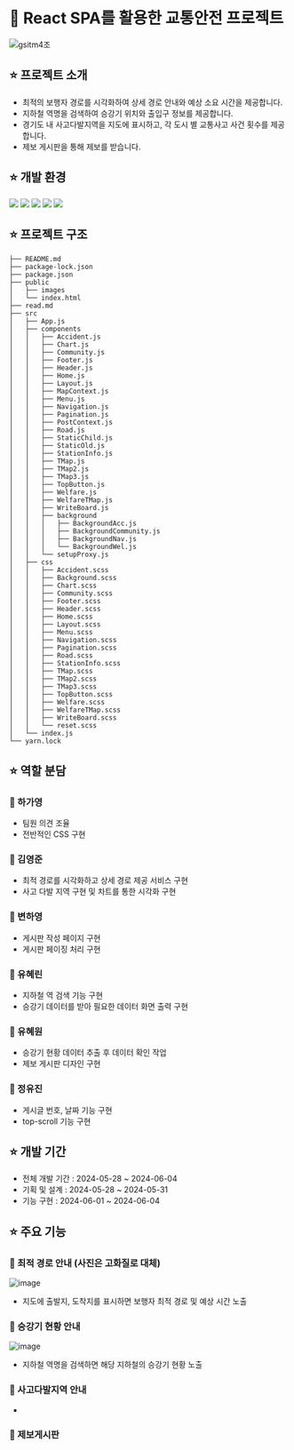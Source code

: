 # 🚗 React SPA를 활용한 교통안전 프로젝트

![gsitm4조](https://github.com/GSITMTeamproject4/Team4project/assets/121008744/65214c32-2526-4d86-882b-7005f4c867c4)

## ⭐️ 프로젝트 소개
* 최적의 보행자 경로를 시각화하여 상세 경로 안내와 예상 소요 시간을 제공합니다.
* 지하철 역명을 검색하여 승강기 위치와 출입구 정보를 제공합니다.
* 경기도 내 사고다발지역을 지도에 표시하고, 각 도시 별 교통사고 사건 횟수를 제공합니다.
* 제보 게시판을 통해 제보를 받습니다.

## ⭐️ 개발 환경
<div>
  <!--Html5-->
  <img src="https://img.shields.io/badge/HTML5-E34F26?style=flat&logo=HTML5&logoColor=white"/>
  <!--Css-->
  <img src="https://img.shields.io/badge/CSS-1572B6?style=flat&logo=CSS3&logoColor=white"/>
  <!--javascript-->
  <img src="https://img.shields.io/badge/JavaScript-F7DF1E?style=flat&logo=JavaScript&logoColor=white"/>
  <!--JQuery-->
  <img src="https://img.shields.io/badge/JQuery-0769AD?style=flat&logo=jQuery&logoColor=white"/>
  <!--React-->
  <img src="https://img.shields.io/badge/React-61DAFB?style=flat&logo=React&logoColor=white">
</div>

## ⭐️ 프로젝트 구조
```
├── README.md
├── package-lock.json
├── package.json
├── public
│   ├── images
│   └── index.html
├── read.md
├── src
│   ├── App.js
│   ├── components
│   │   ├── Accident.js
│   │   ├── Chart.js
│   │   ├── Community.js
│   │   ├── Footer.js
│   │   ├── Header.js
│   │   ├── Home.js
│   │   ├── Layout.js
│   │   ├── MapContext.js
│   │   ├── Menu.js
│   │   ├── Navigation.js
│   │   ├── Pagination.js
│   │   ├── PostContext.js
│   │   ├── Road.js
│   │   ├── StaticChild.js
│   │   ├── StaticOld.js
│   │   ├── StationInfo.js
│   │   ├── TMap.js
│   │   ├── TMap2.js
│   │   ├── TMap3.js
│   │   ├── TopButton.js
│   │   ├── Welfare.js
│   │   ├── WelfareTMap.js
│   │   ├── WriteBoard.js
│   │   ├── background
│   │   │   ├── BackgroundAcc.js
│   │   │   ├── BackgroundCommunity.js
│   │   │   ├── BackgroundNav.js
│   │   │   └── BackgroundWel.js
│   │   └── setupProxy.js
│   ├── css
│   │   ├── Accident.scss
│   │   ├── Background.scss
│   │   ├── Chart.scss
│   │   ├── Community.scss
│   │   ├── Footer.scss
│   │   ├── Header.scss
│   │   ├── Home.scss
│   │   ├── Layout.scss
│   │   ├── Menu.scss
│   │   ├── Navigation.scss
│   │   ├── Pagination.scss
│   │   ├── Road.scss
│   │   ├── StationInfo.scss
│   │   ├── TMap.scss
│   │   ├── TMap2.scss
│   │   ├── TMap3.scss
│   │   ├── TopButton.scss
│   │   ├── Welfare.scss
│   │   ├── WelfareTMap.scss
│   │   ├── WriteBoard.scss
│   │   └── reset.scss
│   └── index.js
└── yarn.lock
```

## ⭐️ 역할 분담
### 👩 하가영
* 팀원 의견 조율
* 전반적인 CSS 구현

### 🧑 김영준
* 최적 경로를 시각화하고 상세 경로 제공 서비스 구현
* 사고 다발 지역 구현 및 차트를 통한 시각화 구현

### 👩 변하영
* 게시판 작성 페이지 구현
* 게시판 페이징 처리 구현
  
### 👩 유혜린
* 지하철 역 검색 기능 구현
* 승강기 데이터를 받아 필요한 데이터 화면 출력 구현

### 👩 유혜원
* 승강기 현황 데이터 추출 후 데이터 확인 작업
* 제보 게시판 디자인 구현

### 👩 정유진
* 게시글 번호, 날짜 기능 구현
* top-scroll 기능 구현

## ⭐️ 개발 기간
* 전체 개발 기간 : 2024-05-28 ~ 2024-06-04
* 기획 및 설계 : 2024-05-28 ~ 2024-05-31
* 기능 구현 : 2024-06-01 ~ 2024-06-04

## ⭐️ 주요 기능
### 🌈 최적 경로 안내 (사진은 고화질로 대체)
![image](https://github.com/GSITMTeamproject4/Team4project/assets/121008744/3645800d-a2bf-4be3-8ac5-ec992d5aebea)

* 지도에 출발지, 도착지를 표시하면 보행자 최적 경로 및 예상 시간 노출

### 🌈 승강기 현황 안내
![image](https://github.com/GSITMTeamproject4/Team4project/assets/121008744/fb57a9b7-6123-4e56-954d-88a1838ceaf0)

* 지하철 역명을 검색하면 해당 지하철의 승강기 현황 노출

### 🌈 사고다발지역 안내
*  

### 🌈 제보게시판
